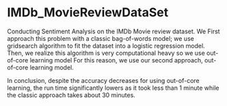 # IMDb_MovieReviewDataSet
Conducting Sentiment Analysis on the IMDb Movie review dataset.
We First approach this problem with a classic bag-of-words model; 
we use gridsearch algorithm to fit the dataset into a logistic regression model. 
Then, we realize this algorithm is very computational heavy so we use out-of-core learning model
For this reason, we use our second approach, out-of-core learning model. 

In conclusion, despite the accuracy decreases for using out-of-core learning, 
the run time significantly lowers as it took less than 1 minute while the classic approach takes about 30 minutes.
